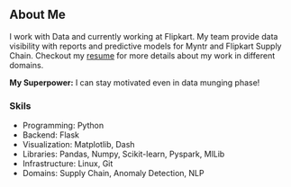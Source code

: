 ## About Me

I work with Data and currently working at Flipkart. My team provide data visibility with reports and predictive models for Myntr and Flipkart Supply Chain. 
Checkout my [resume](https://github.com/vid-Math/vid-Math.github.io/blob/main/original_main) for more details about my work in different domains.

**My Superpower:** I can stay motivated even in data munging phase!

### Skils
- Programming: Python
- Backend: Flask
- Visualization: Matplotlib, Dash
- Libraries: Pandas, Numpy, Scikit-learn, Pyspark, MlLib
- Infrastructure: Linux, Git
- Domains: Supply Chain, Anomaly Detection, NLP



